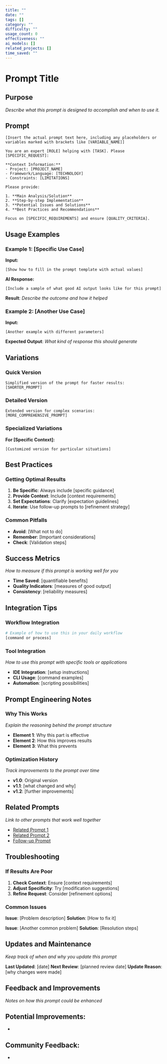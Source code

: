 ```yaml
---
title: ""
date: ""
tags: []
category: ""
difficulty: ""
usage_count: 0
effectiveness: ""
ai_models: []
related_projects: []
time_saved: ""
---
```


# Prompt Title

## Purpose

*Describe what this prompt is designed to accomplish and when to use it.*

## Prompt

```
[Insert the actual prompt text here, including any placeholders or variables marked with brackets like [VARIABLE_NAME]]

You are an expert [ROLE] helping with [TASK]. Please [SPECIFIC_REQUEST]:

**Context Information:**
- Project: [PROJECT_NAME]
- Framework/Language: [TECHNOLOGY]
- Constraints: [LIMITATIONS]

Please provide:

1. **Main Analysis/Solution**
2. **Step-by-step Implementation** 
3. **Potential Issues and Solutions**
4. **Best Practices and Recommendations**

Focus on [SPECIFIC_REQUIREMENTS] and ensure [QUALITY_CRITERIA].
```

## Usage Examples

### Example 1: [Specific Use Case]

**Input:**
```
[Show how to fill in the prompt template with actual values]
```

**AI Response:**
```
[Include a sample of what good AI output looks like for this prompt]
```

**Result**: *Describe the outcome and how it helped*

### Example 2: [Another Use Case]

**Input:**
```
[Another example with different parameters]
```

**Expected Output**: *What kind of response this should generate*

## Variations

### Quick Version
```
Simplified version of the prompt for faster results:
[SHORTER_PROMPT]
```

### Detailed Version  
```
Extended version for complex scenarios:
[MORE_COMPREHENSIVE_PROMPT]
```

### Specialized Variations

**For [Specific Context]:**
```
[Customized version for particular situations]
```

## Best Practices

### Getting Optimal Results

1. **Be Specific**: Always include [specific guidance]
2. **Provide Context**: Include [context requirements]
3. **Set Expectations**: Clarify [expectation guidelines]
4. **Iterate**: Use follow-up prompts to [refinement strategy]

### Common Pitfalls

- **Avoid**: [What not to do]
- **Remember**: [Important considerations]
- **Check**: [Validation steps]

## Success Metrics

*How to measure if this prompt is working well for you*

- **Time Saved**: [quantifiable benefits]
- **Quality Indicators**: [measures of good output]
- **Consistency**: [reliability measures]

## Integration Tips

### Workflow Integration

```bash
# Example of how to use this in your daily workflow
[command or process]
```

### Tool Integration

*How to use this prompt with specific tools or applications*

- **IDE Integration**: [setup instructions]
- **CLI Usage**: [command examples]
- **Automation**: [scripting possibilities]

## Prompt Engineering Notes

### Why This Works

*Explain the reasoning behind the prompt structure*

- **Element 1**: Why this part is effective
- **Element 2**: How this improves results
- **Element 3**: What this prevents

### Optimization History

*Track improvements to the prompt over time*

- **v1.0**: Original version
- **v1.1**: [what changed and why]
- **v1.2**: [further improvements]

## Related Prompts

*Link to other prompts that work well together*

- [Related Prompt 1](./related-prompt-1.md)
- [Related Prompt 2](./related-prompt-2.md)
- [Follow-up Prompt](./follow-up-prompt.md)

## Troubleshooting

### If Results Are Poor

1. **Check Context**: Ensure [context requirements]
2. **Adjust Specificity**: Try [modification suggestions]
3. **Refine Request**: Consider [refinement options]

### Common Issues

**Issue**: [Problem description]
**Solution**: [How to fix it]

**Issue**: [Another common problem]
**Solution**: [Resolution steps]

## Updates and Maintenance

*Keep track of when and why you update this prompt*

**Last Updated**: [date]
**Next Review**: [planned review date]
**Update Reason**: [why changes were made]

## Feedback and Improvements

*Notes on how this prompt could be enhanced*

**Potential Improvements**:
- 
- 

**Community Feedback**:
- 
- 